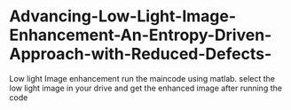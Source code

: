 # Advancing-Low-Light-Image-Enhancement-An-Entropy-Driven-Approach-with-Reduced-Defects-
Low light Image enhancement
run the maincode using matlab.
select the low light image in your drive and get the enhanced image after running the code
